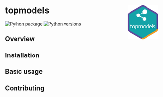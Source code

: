 # topmodels <img src="assets/topmodels.png" align="right" width="100" />

[![Python package](https://github.com/QstBoard/topmodels/actions/workflows/python-package.yml/badge.svg?branch=master)](https://github.com/QstBoard/topmodels/actions/workflows/python-package.yml)
[![Python versions](https://img.shields.io/pypi/pyversions/topmodels)](https://pypi.org/project/topmodels/)

## Overview

## Installation

## Basic usage

## Contributing